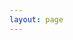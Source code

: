 ```yaml
---
layout: page
---
```

<script setup>
import {
  VPTeamPage,
  VPTeamPageTitle,
  VPTeamMembers,
  VPTeamPageSection
} from 'vitepress/theme'

const hqLeaders = [
  { avatar: '/about/hq/2019/名字.jpg', name: '名字', title: '社长' },
  { avatar: '/about/hq/2019/子非羽.jpg', name: '子非羽', title: '副社长' },
  { avatar: '/about/hq/2019/橘七.jpg', name: '橘七', title: '副社长' },
  { avatar: '/about/hq/2019/龙虾.jpg', name: '龙虾', title: '副社长' },
];

const vaMembers = [ // 演音部
  { avatar: '/about/hq/2019/大粽.jpg', name: '大粽', title: '部长' },
  { avatar: '/about/hq/2019/砌槐.jpg', name: '砌槐', title: '副部长' },
  { avatar: '/about/hq/2019/秋啾.jpg', name: '秋啾', title: '副部长' },
  { avatar: '/about/hq/2019/冬阳.jpg', name: '冬阳', title: '副部长' },
];

const editMembers = [ // 编辑部
  { avatar: '/about/hq/2019/安怡.jpg', name: '安怡', title: '部长' },
  { avatar: '/about/hq/2019/掉线.jpg', name: '掉线', title: '副部长' },
  { avatar: '/about/hq/avatar.png', name: '咕咕', title: '副部长' }, // 图片不存在
  { avatar: '/about/hq/2019/海豹.jpg', name: '海豹', title: '副部长' },
];

const cosMembers = [ // Cos部
  { avatar: '/about/hq/2019/Roise.jpg', name: 'Rosie', title: '部长' },
  { avatar: '/about/hq/2019/听海.jpg', name: '听海', title: '副部长' },
  { avatar: '/about/hq/2019/夷辰.jpg', name: '夷辰', title: '副部长' },
  { avatar: '/about/hq/2019/C酱.jpg', name: 'C酱', title: '副部长' },
];

const darkMembers = [ // 暗部
  { avatar: '/about/hq/2020/骑士.jpg', name: '骑士', title: '部长' },
  { avatar: '/about/hq/avatar.png', name: 'sunet', title: '副部长' },
  { avatar: '/about/hq/avatar.png', name: '朝日', title: '副部长' },
  { avatar: '/about/hq/avatar.png', name: '咲', title: '副部长' },
  { avatar: '/about/hq/avatar.png', name: '秋山', title: '副部长' },
  { avatar: '/about/hq/avatar.png', name: '冰菓', title: '副部长' },
  { avatar: '/about/hq/avatar.png', name: 'EIP', title: '副部长' },
];

</script>

<VPTeamPage>
  <VPTeamPageTitle>
    <template #title>2019HQ</template>
    <template #lead>2019.6-2020.6</template>
  </VPTeamPageTitle>

  <VPTeamPageSection>
    <template #title>社长团</template>
    <template #members>
      <VPTeamMembers size="small" :members="hqLeaders" />
    </template>
  </VPTeamPageSection>

  <VPTeamPageSection>
    <template #title>演音部</template>
    <template #members>
      <VPTeamMembers size="small" :members="vaMembers" />
    </template>
  </VPTeamPageSection>

  <VPTeamPageSection>
    <template #title>编辑部</template>
    <template #members>
      <VPTeamMembers size="small" :members="editMembers" />
    </template>
  </VPTeamPageSection>

  <VPTeamPageSection>
    <template #title>Cos部</template>
    <template #members>
      <VPTeamMembers size="small" :members="cosMembers" />
    </template>
  </VPTeamPageSection>

  <VPTeamPageSection>
    <template #title>暗部</template>
    <template #members>
      <VPTeamMembers size="small" :members="darkMembers" />
    </template>
  </VPTeamPageSection>
</VPTeamPage>
